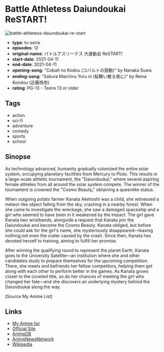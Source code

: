 # Battle Athletess Daiundoukai ReSTART!

![battle-athletess-daiundoukai-re-start](https://cdn.myanimelist.net/images/anime/1752/113795.jpg)

-   **type**: tv-serie
-   **episodes**: 12
-   **original-name**: バトルアスリーテス 大運動会 ReSTART!
-   **start-date**: 2021-04-11
-   **end-date**: 2021-04-11
-   **opening-song**: "Cobalt no Kodou (コバルトの鼓動)" by Nanaka Suwa
-   **ending-song**: "Sakura Maichiru Yoru ni (桜舞い散る夜に)" by Reina Kondou (近藤玲奈)
-   **rating**: PG-13 - Teens 13 or older

## Tags

-   action
-   sci-fi
-   adventure
-   comedy
-   sports
-   school

## Sinopse

As technology advanced, humanity gradually colonized the entire solar system, occupying planetary facilities from Mercury to Pluto. This results in a large-scale athletic tournament, the "Daiundoukai," where several aspiring female athletes from all around the solar system compete. The winner of the tournament is crowned the "Cosmo Beauty," obtaining a queenlike status.

When outgoing potato farmer Kanata Akehoshi was a child, she witnessed a meteor-like object falling from the sky, crashing in a nearby forest. When she came to investigate the wreckage, she saw a damaged spaceship and a girl who seemed to have been in it weakened by the impact. The girl gave Kanata two wristbands, alongside a request that Kanata join the Daiundoukai and become the Cosmo Beauty. Kanata obliged, but before she could ask for the girl's name, she mysteriously disappeared—leaving nothing,not even the crater caused by the crash. Since then, Kanata has devoted herself to training, aiming to fulfill her promise.

After winning the qualifying round to represent the planet Earth, Kanata goes to the University Satellite—an institution where she and other candidates study to prepare themselves for the upcoming competition. There, she meets and befriends her fellow competitors, helping them get along with each other to perform better in the games. As Kanata grows closer to the coveted title, so do her chances of meeting the girl who changed her fate—and she discovers an underlying mystery behind the Daiundoukai along the way.

[Source My Anime List]

## Links

-   [My Anime list](https://myanimelist.net/anime/42321/Battle_Athletess_Daiundoukai_ReSTART)
-   [Official Site](http://daiundoukai-restart.jp/)
-   [AnimeDB](http://anidb.info/perl-bin/animedb.pl?show=anime&aid=15612)
-   [AnimeNewsNetwork](http://www.animenewsnetwork.com/encyclopedia/anime.php?id=23597)
-   [Wikipedia](https://en.wikipedia.org/wiki/Battle_Athletes)
